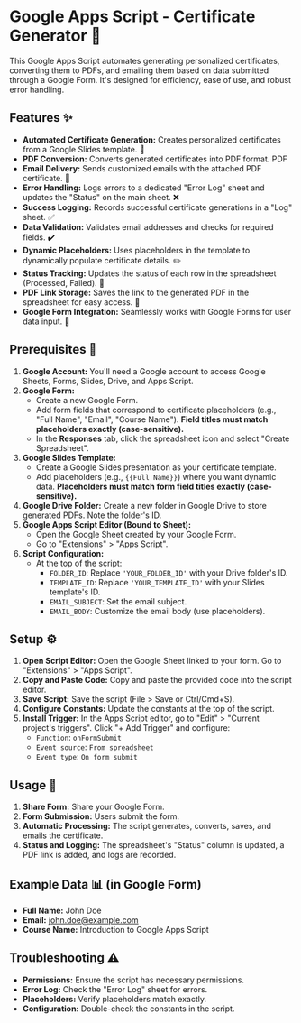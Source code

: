 # Google Apps Script - Certificate Generator 📜

This Google Apps Script automates generating personalized certificates, converting them to PDFs, and emailing them based on data submitted through a Google Form. It's designed for efficiency, ease of use, and robust error handling.

## Features ✨

* **Automated Certificate Generation:** Creates personalized certificates from a Google Slides template. 📄
* **PDF Conversion:** Converts generated certificates into PDF format. PDF
* **Email Delivery:** Sends customized emails with the attached PDF certificate. 📧
* **Error Handling:** Logs errors to a dedicated "Error Log" sheet and updates the "Status" on the main sheet. ❌
* **Success Logging:** Records successful certificate generations in a "Log" sheet. ✅
* **Data Validation:** Validates email addresses and checks for required fields. ✔️
* **Dynamic Placeholders:** Uses placeholders in the template to dynamically populate certificate details. ✏️
* **Status Tracking:** Updates the status of each row in the spreadsheet (Processed, Failed). 🔄
* **PDF Link Storage:** Saves the link to the generated PDF in the spreadsheet for easy access. 🔗
* **Google Form Integration:** Seamlessly works with Google Forms for user data input. 📝

## Prerequisites 📝

1. **Google Account:** You'll need a Google account to access Google Sheets, Forms, Slides, Drive, and Apps Script.
2. **Google Form:**
    * Create a new Google Form.
    * Add form fields that correspond to certificate placeholders (e.g., "Full Name", "Email", "Course Name"). **Field titles must match placeholders exactly (case-sensitive).**
    * In the **Responses** tab, click the spreadsheet icon and select "Create Spreadsheet".
3. **Google Slides Template:**
    * Create a Google Slides presentation as your certificate template.
    * Add placeholders (e.g., `{{Full Name}}`) where you want dynamic data.  **Placeholders must match form field titles exactly (case-sensitive).**
4. **Google Drive Folder:** Create a new folder in Google Drive to store generated PDFs. Note the folder's ID.
5. **Google Apps Script Editor (Bound to Sheet):**
    * Open the Google Sheet created by your Google Form.
    * Go to "Extensions" > "Apps Script".
6. **Script Configuration:**
    * At the top of the script:
        * `FOLDER_ID`: Replace `'YOUR_FOLDER_ID'` with your Drive folder's ID.
        * `TEMPLATE_ID`: Replace `'YOUR_TEMPLATE_ID'` with your Slides template's ID.
        * `EMAIL_SUBJECT`: Set the email subject.
        * `EMAIL_BODY`: Customize the email body (use placeholders).

## Setup ⚙️

1. **Open Script Editor:** Open the Google Sheet linked to your form. Go to "Extensions" > "Apps Script".
2. **Copy and Paste Code:** Copy and paste the provided code into the script editor.
3. **Save Script:** Save the script (File > Save or Ctrl/Cmd+S).
4. **Configure Constants:** Update the constants at the top of the script.
5. **Install Trigger:** In the Apps Script editor, go to "Edit" > "Current project's triggers". Click "+ Add Trigger" and configure:
    * `Function`: `onFormSubmit`
    * `Event source`: `From spreadsheet`
    * `Event type`: `On form submit`

## Usage 🚀

1. **Share Form:** Share your Google Form.
2. **Form Submission:** Users submit the form.
3. **Automatic Processing:** The script generates, converts, saves, and emails the certificate.
4. **Status and Logging:** The spreadsheet's "Status" column is updated, a PDF link is added, and logs are recorded.


## Example Data 📊 (in Google Form)

* **Full Name:** John Doe
* **Email:** john.doe@example.com
* **Course Name:** Introduction to Google Apps Script

## Troubleshooting ⚠️

* **Permissions:** Ensure the script has necessary permissions.
* **Error Log:** Check the "Error Log" sheet for errors.
* **Placeholders:** Verify placeholders match exactly.
* **Configuration:** Double-check the constants in the script.
